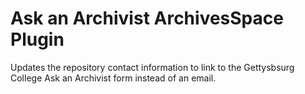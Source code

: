 # Ask an Archivist ArchivesSpace Plugin
Updates the repository contact information to link to the Gettysbsurg College Ask an Archivist form instead of an email.
